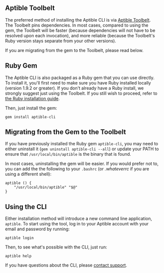 ## Aptible Toolbelt
The preferred method of installing the Aptible CLI is via [Aptible Toolbelt](/support/toolbelt/). The Toolbelt pins dependencies. In most cases, compared to using the gem, the Toolbelt will be faster (because dependencies will not have to be resolved upon each invocation), and more reliable (because the Toolbelt's Ruby version stays separate from your other versions).

If you are migrating from the gem to the Toolbelt, please read below.

## Ruby Gem
The Aptible CLI is also packaged as a Ruby gem that you can use directly. To install it, you'll first need to make sure you have Ruby installed locally (version 1.9.2 or greater). If you don't already have a Ruby install, we strongly suggest just using the Toolbelt. If you still wish to proceed, refer to [the Ruby installation guide](https://www.ruby-lang.org/en/documentation/installation/).

Then, just install the gem:

    gem install aptible-cli

## Migrating from the Gem to the Toolbelt
If you have previously installed the Ruby gem `aptible-cli`, you may need to either uninstall it (`gem uninstall aptible-cli --all`) or update your PATH to ensure that `/usr/local/bin/aptible` is the binary that is found.

In most cases, uninstalling the gem will be easier. If you would prefer not  to, you can add the the following to your `.bashrc` (or _.whateverrc_ if you are using a different shell):

```
aptible () {
    "/usr/local/bin/aptible" "$@"
}
```

## Using the CLI
Either installation method will introduce a new command line application, `aptible`. To start using the tool, log in to your Aptible account with your email and password by running:

    aptible login

Then, to see what's possible with the CLI, just run:

    aptible help

If you have questions about the CLI, please [contact support](http://contact.aptible.com).
